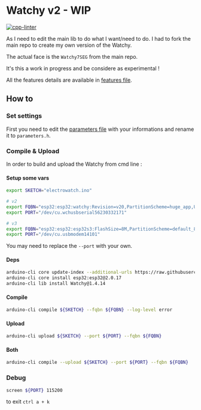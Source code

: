 # Watchy v2 - WIP

[![cpp-linter](https://github.com/cpp-linter/cpp-linter-action/actions/workflows/cpp-linter.yml/badge.svg)](https://github.com/mickahell/Watchy/actions/workflows/lint.yml)

As I need to edit the main lib to do what I want/need to do. I had to fork the main repo to create my own version of the Watchy.

The actual face is the `Watchy7SEG` from the main repo.

It's this a work in progress and be considere as experimental !

All the features details are available in [features file](features.md).

## How to

### Set settings

First you need to edit the [parameters file](parameters.h.example) with your informations and rename it to `parameters.h`.

### Compile & Upload

In order to build and upload the Watchy from cmd line :

#### Setup some vars

```bash
export SKETCH="electrowatch.ino"

# v2
export FQBN="esp32:esp32:watchy:Revision=v20,PartitionScheme=huge_app,UploadSpeed=921600,DebugLevel=none"
export PORT="/dev/cu.wchusbserial56230332171"

# v3
export FQBN="esp32:esp32:esp32s3:FlashSize=8M,PartitionScheme=default_8MB,UploadSpeed=921600,DebugLevel=none,EraseFlash=none"
export PORT="/dev/cu.usbmodem14101"
```

You may need to replace the `--port` with your own.

#### Deps

```bash
arduino-cli core update-index --additional-urls https://raw.githubusercontent.com/espressif/arduino-esp32/gh-pages/package_esp32_index.json
arduino-cli core install esp32:esp32@2.0.17
arduino-cli lib install Watchy@1.4.14
```

#### Compile

```bash
arduino-cli compile ${SKETCH} --fqbn ${FQBN} --log-level error
```

#### Upload

```bash
arduino-cli upload ${SKETCH} --port ${PORT} --fqbn ${FQBN}
```

#### Both

```bash
arduino-cli compile --upload ${SKETCH} --port ${PORT} --fqbn ${FQBN}
```

### Debug

```bash
screen ${PORT} 115200
```

to exit `ctrl a + k`
